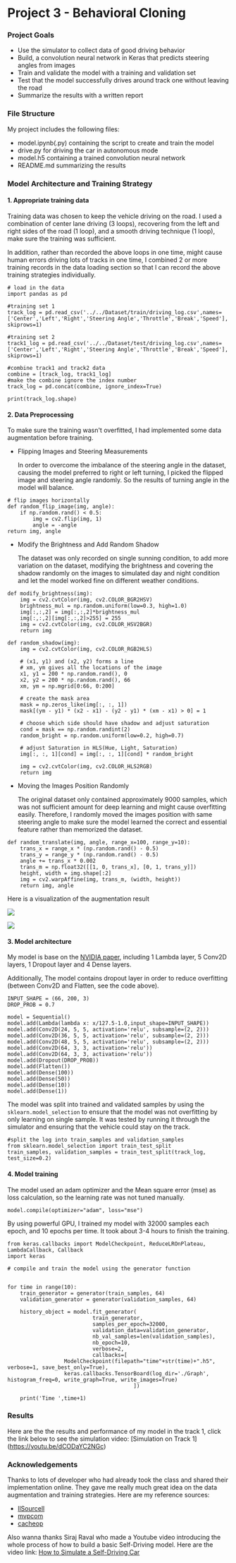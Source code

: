 # Project 3 - Behavioral Cloning

### Project Goals
* Use the simulator to collect data of good driving behavior
* Build, a convolution neural network in Keras that predicts steering angles from images
* Train and validate the model with a training and validation set
* Test that the model successfully drives around track one without leaving the road
* Summarize the results with a written report

### File Structure

My project includes the following files:

- model.ipynb(.py) containing the script to create and train the model
- drive.py for driving the car in autonomous mode
- model.h5 containing a trained convolution neural network 
- README.md summarizing the results

### Model Architecture and Training Strategy

#### 1. Appropriate training data

Training data was chosen to keep the vehicle driving on the road. I used a combination of center lane driving (3 loops), recovering from the left and right sides of the road (1 loop), and a smooth driving technique (1 loop), make sure the training was sufficient. 

In addition, rather than recorded the above loops in one time, might cause human errors driving lots of tracks in one time, I combined 2 or more training records in the data loading section so that I can record the above training strategies individually.

```
# load in the data
import pandas as pd

#training set 1
track_log = pd.read_csv('../../Dataset/train/driving_log.csv',names=['Center','Left','Right','Steering Angle','Throttle','Break','Speed'], skiprows=1)

#training set 2
track1_log = pd.read_csv('../../Dataset/test/driving_log.csv',names=['Center','Left','Right','Steering Angle','Throttle','Break','Speed'], skiprows=1)

#combine track1 and track2 data
combine = [track_log, track1_log]
#make the combine ignore the index number
track_log = pd.concat(combine, ignore_index=True) 

print(track_log.shape)
```

#### 2. Data Preprocessing

To make sure the training wasn't overfitted, I had implemented some data augmentation before training. 


- Flipping Images and Steering Measurements

    In order to overcome the imbalance of the steering angle in the dataset, causing the model preferred to right or left turning, I picked the flipped image and steering angle randomly. So the results of turning angle in the model will balance.

	 
```
# flip images horizontally
def random_flip_image(img, angle):
    if np.random.rand() < 0.5:
	    img = cv2.flip(img, 1)
	    angle = -angle
return img, angle
```

- Modify the Brightness and Add Random Shadow

	The dataset was only recorded on single sunning condition, to add more variation on the dataset, modifying the brightness and covering the shadow randomly on the images to simulated day and night condition and let the model worked fine on different weather conditions.


```
def modify_brightness(img):
    img = cv2.cvtColor(img, cv2.COLOR_BGR2HSV)
    brightness_mul = np.random.uniform(low=0.3, high=1.0)
    img[:,:,2] = img[:,:,2]*brightness_mul
    img[:,:,2][img[:,:,2]>255] = 255
    img = cv2.cvtColor(img, cv2.COLOR_HSV2BGR)
    return img
```

	
```
def random_shadow(img):
    img = cv2.cvtColor(img, cv2.COLOR_RGB2HLS)
    
    # (x1, y1) and (x2, y2) forms a line
    # xm, ym gives all the locations of the image
    x1, y1 = 200 * np.random.rand(), 0
    x2, y2 = 200 * np.random.rand(), 66
    xm, ym = np.mgrid[0:66, 0:200]
    
    # create the mask area
    mask = np.zeros_like(img[:, :, 1])
    mask[(ym - y1) * (x2 - x1) - (y2 - y1) * (xm - x1) > 0] = 1

    # choose which side should have shadow and adjust saturation
    cond = mask == np.random.randint(2)
    random_bright = np.random.uniform(low=0.2, high=0.7)

    # adjust Saturation in HLS(Hue, Light, Saturation)
    img[:, :, 1][cond] = img[:, :, 1][cond] * random_bright
    
    img = cv2.cvtColor(img, cv2.COLOR_HLS2RGB)
    return img
```

- Moving the Images Position Randomly

	The original dataset only contained approximately 9000 samples, which was not sufficient amount for deep learning and might cause overfitting easily. Therefore, I randomly moved the images position with same steering angle to make sure the model learned the correct and essential feature rather than memorized the dataset.
	
```
def random_translate(img, angle, range_x=100, range_y=10):
    trans_x = range_x * (np.random.rand() - 0.5)
    trans_y = range_y * (np.random.rand() - 0.5)
    angle += trans_x * 0.002
    trans_m = np.float32([[1, 0, trans_x], [0, 1, trans_y]])
    height, width = img.shape[:2]
    img = cv2.warpAffine(img, trans_m, (width, height))
    return img, angle
```

Here is a visualization of the augmentation result

![](Elements/1.png)

![](Elements/2.png)

#### 3. Model architecture 

My model is base on the [NVIDIA paper](https://images.nvidia.com/content/tegra/automotive/images/2016/solutions/pdf/end-to-end-dl-using-px.pdf), including 1 Lambda layer, 5 Conv2D layers, 1 Dropout layer and 4 Dense layers.

Additionally, The model contains dropout layer in order to reduce overfitting (between Conv2D and Flatten, see the code above).

```
INPUT_SHAPE = (66, 200, 3)
DROP_PROB = 0.7

model = Sequential()
model.add(Lambda(lambda x: x/127.5-1.0,input_shape=INPUT_SHAPE))
model.add(Conv2D(24, 5, 5, activation='relu', subsample=(2, 2)))
model.add(Conv2D(36, 5, 5, activation='relu', subsample=(2, 2)))
model.add(Conv2D(48, 5, 5, activation='relu', subsample=(2, 2)))
model.add(Conv2D(64, 3, 3, activation='relu'))
model.add(Conv2D(64, 3, 3, activation='relu'))
model.add(Dropout(DROP_PROB))
model.add(Flatten())
model.add(Dense(100))
model.add(Dense(50))
model.add(Dense(10))
model.add(Dense(1))
```

The model was split into trained and validated samples by using the `sklearn.model_selection` to ensure that the model was not overfitting by only learning on single sample. It was tested by running it through the simulator and ensuring that the vehicle could stay on the track.

```
#split the log into train_samples and validation_samples
from sklearn.model_selection import train_test_split
train_samples, validation_samples = train_test_split(track_log, test_size=0.2)
```

#### 4. Model training

The model used an adam optimizer and the Mean square error (mse) as loss calculation, so the learning rate was not tuned manually.

```
model.compile(optimizer="adam", loss="mse")
```


By using powerful GPU, I trained my model with 32000 samples each epoch, and 10 epochs per time. It took about 3-4 hours to finish the training. 

```
from keras.callbacks import ModelCheckpoint, ReduceLROnPlateau, LambdaCallback, Callback
import keras

# compile and train the model using the generator function


for time in range(10):
    train_generator = generator(train_samples, 64)
    validation_generator = generator(validation_samples, 64)
    
    history_object = model.fit_generator(
                           train_generator, 
                           samples_per_epoch=32000,
	                       validation_data=validation_generator,
                           nb_val_samples=len(validation_samples),
                           nb_epoch=10,
                           verbose=2,
                           callbacks=[
                  ModelCheckpoint(filepath="time"+str(time)+".h5", verbose=1, save_best_only=True),
                  keras.callbacks.TensorBoard(log_dir='./Graph', histogram_freq=0, write_graph=True, write_images=True)
                                        ])
    
    print('Time ',time+1)
```

### Results

Here are the the results and performance of my model in the track 1, click the link below to see the simulation video: 
[Simulation on Track 1] (https://youtu.be/dCODaYC2NGc)

### Acknowledgements

Thanks to lots of developer who had already took the class and shared their implementation online. They gave me really much great idea on the data augmentation and training strategies. Here are my reference sources:

- [llSourcell](https://github.com/llSourcell/How_to_simulate_a_self_driving_car)
- [mvpcom](https://github.com/mvpcom/Udacity-CarND-Project-3)
- [cacheop](https://github.com/cacheop/CARND-AllTerms-projects/tree/master/CARND-Term1-projects/P3_CarND-Behavioral-Cloning)

Also wanna thanks Siraj Raval who made a Youtube video introducing the whole process of how to build a basic Self-Driving model. Here are the video link: [How to Simulate a Self-Driving Car](https://www.youtube.com/watch?v=EaY5QiZwSP4&feature=youtu.be)





